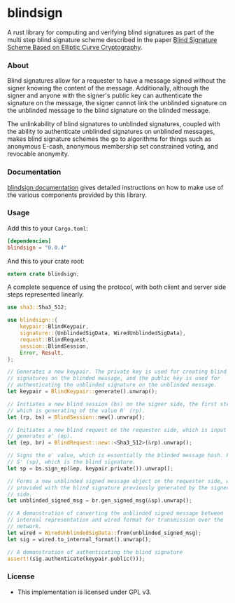 blindsign
=====

A rust library for computing and verifying blind signatures as part of the multi
step blind signature scheme described in the paper [Blind Signature Scheme Based on Elliptic Curve Cryptography](http://pdfs.semanticscholar.org/e58a/1713858a9e18abfc05de244e.pdf).

### About

Blind signatures allow for a requester to have a message signed without the
signer knowing the content of the message. Additionally, although the signer
and anyone with the signer's public key can authenticate the signature on the
message, the signer cannot link the unblinded signature on the unblinded message
to the blind signature on the blinded message.

The unlinkability of blind signatures to unblinded signatures, coupled with the
ability to authenticate unblinded signatures on unblinded messages, makes blind
signature schemes the go to algorithms for things such as anonymous E-cash,
anonymous membership set constrained voting, and revocable anonymity.

### Documentation

[blindsign documentation](https://docs.rs/blindsign) gives detailed instructions
on how to make use of the various components provided by this library.

### Usage

Add this to your `Cargo.toml`:

```toml
[dependencies]
blindsign = "0.0.4"
```

And this to your crate root:

```rust
extern crate blindsign;
```

A complete sequence of using the protocol, with both client and server side
steps represented linearly.

```rust
use sha3::Sha3_512;

use blindsign::{
    keypair::BlindKeypair,
    signature::{UnblindedSigData, WiredUnblindedSigData},
    request::BlindRequest,
    session::BlindSession,
    Error, Result,
};

// Generates a new keypair. The private key is used for creating blind
// signatures on the blinded message, and the public key is used for
// authenticating the unblinded signature on the unblinded message.
let keypair = BlindKeypair::generate().unwrap();

// Initiates a new blind session (bs) on the signer side, the first step of
// which is generating of the value R' (rp).
let (rp, bs) = BlindSession::new().unwrap();

// Initiates a new blind request on the requester side, which is input R' and
// generates e' (ep).
let (ep, br) = BlindRequest::new::<Sha3_512>(&rp).unwrap();

// Signs the e' value, which is essentially the blinded message hash. Produces
// S' (sp), which is the blind signature.
let sp = bs.sign_ep(&ep, keypair.private()).unwrap();

// Forms a new unblinded signed message object on the requester side, when
// provided with the blind signature previously generated by the signer
// side.
let unblinded_signed_msg = br.gen_signed_msg(&sp).unwrap();

// A demonstration of converting the unblinded signed message between
// internal representation and wired format for transmission over the
// network.
let wired = WiredUnblindedSigData::from(unblinded_signed_msg);
let sig = wired.to_internal_format().unwrap();

// A demonstration of authenticating the blind signature
assert!(sig.authenticate(keypair.public()));
```

### License

* This implementation is licensed under GPL v3.
